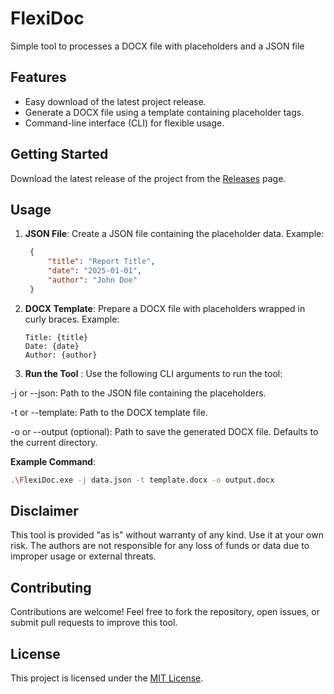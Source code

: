 # FlexiDoc
Simple tool to processes a DOCX file with placeholders and a JSON file

## Features
- Easy download of the latest project release.
- Generate a DOCX file using a template containing placeholder tags.
- Command-line interface (CLI) for flexible usage.

## Getting Started

Download the latest release of the project from the [Releases](https://github.com/jam3on/FlexiDoc/releases/) page.

## Usage

1. **JSON File**: Create a JSON file containing the placeholder data. Example:
   ```json
    {
        "title": "Report Title",
        "date": "2025-01-01",
        "author": "John Doe"
    }
    ```
2. **DOCX Template**: Prepare a DOCX file with placeholders wrapped in curly braces. Example:
    ```docx
    Title: {title}
    Date: {date}
    Author: {author}
    ```

3. **Run the Tool** : Use the following CLI arguments to run the tool:

-j or --json: Path to the JSON file containing the placeholders.

-t or --template: Path to the DOCX template file.

-o or --output (optional): Path to save the generated DOCX file. Defaults to the current directory.

**Example Command**:

```bash
.\FlexiDoc.exe -j data.json -t template.docx -o output.docx
```

## Disclaimer

This tool is provided "as is" without warranty of any kind. Use it at your own risk. The authors are not responsible for any loss of funds or data due to improper usage or external threats.

## Contributing

Contributions are welcome! Feel free to fork the repository, open issues, or submit pull requests to improve this tool.

## License

This project is licensed under the [MIT License](LICENSE).